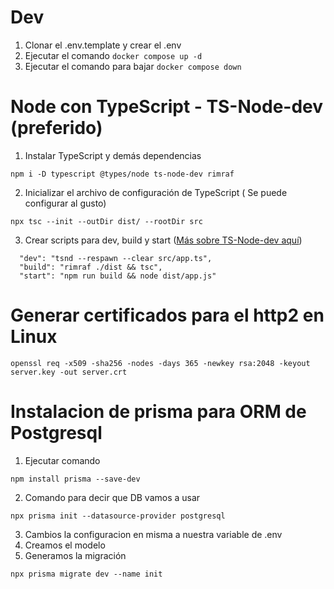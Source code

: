 # Dev

1. Clonar el .env.template y crear el .env
2. Ejecutar el comando ```docker compose up -d```
2. Ejecutar el comando para bajar ```docker compose down```

# Node con TypeScript - TS-Node-dev (preferido)

1. Instalar TypeScript y demás dependencias
```
npm i -D typescript @types/node ts-node-dev rimraf
```
2. Inicializar el archivo de configuración de TypeScript ( Se puede configurar al gusto)
```
npx tsc --init --outDir dist/ --rootDir src
```

3. Crear scripts para dev, build y start ([Más sobre TS-Node-dev aquí](https://www.npmjs.com/package/ts-node-dev))
```
  "dev": "tsnd --respawn --clear src/app.ts",
  "build": "rimraf ./dist && tsc",
  "start": "npm run build && node dist/app.js"
```

# Generar certificados para el http2 en Linux
```
openssl req -x509 -sha256 -nodes -days 365 -newkey rsa:2048 -keyout server.key -out server.crt
```

# Instalacion de prisma para ORM de Postgresql
1. Ejecutar comando 
```
npm install prisma --save-dev
```
2. Comando para decir que DB vamos a usar
```
npx prisma init --datasource-provider postgresql
```
3. Cambios la configuracion en misma a nuestra variable de .env
4. Creamos el modelo
5. Generamos la migración
```
npx prisma migrate dev --name init
```